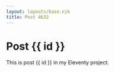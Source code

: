 ```yaml
---
layout: layouts/base.njk
title: Post 4632
---
```


# Post {{ id }}

This is post {{ id }} in my Eleventy project.
